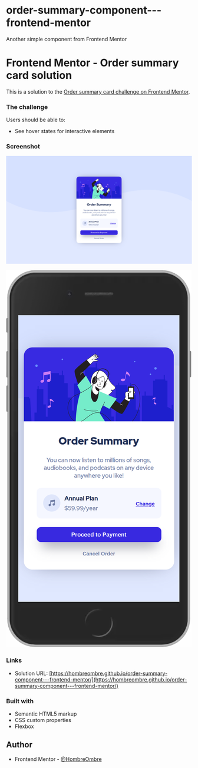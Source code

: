 # order-summary-component---frontend-mentor

Another simple component from Frontend Mentor

# Frontend Mentor - Order summary card solution

This is a solution to the [Order summary card challenge on Frontend Mentor](https://www.frontendmentor.io/challenges/order-summary-component-QlPmajDUj).

### The challenge

Users should be able to:

- See hover states for interactive elements

### Screenshot

![](./images/desktop-order-summary-component---frontend-mentor.png)

![](./images/mobile-order-summary-component---frontend-mentor.png)

### Links

- Solution URL: [https://hombreombre.github.io/order-summary-component---frontend-mentor/](https://hombreombre.github.io/order-summary-component---frontend-mentor/)

### Built with

- Semantic HTML5 markup
- CSS custom properties
- Flexbox

## Author

- Frontend Mentor - [@HombreOmbre](https://www.frontendmentor.io/profile/HombreOmbre)
